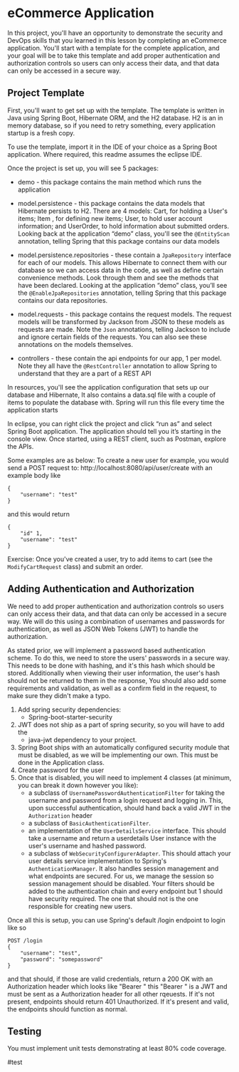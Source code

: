 # eCommerce Application

In this project, you'll have an opportunity to demonstrate the security and DevOps skills that you learned in this lesson by completing an eCommerce application. You'll start with a template for the complete application, and your goal will be to take this template and add proper authentication and authorization controls so users can only access their data, and that data can only be accessed in a secure way. 

## Project Template
First, you'll want to get set up with the template. The template is written in Java using Spring Boot, Hibernate ORM, and the H2 database. H2 is an in memory database, so if you need to retry something, every application startup is a fresh copy.

To use the template, import it in the IDE of your choice as a Spring Boot application. Where required, this readme assumes the eclipse IDE.

Once the project is set up, you will see 5 packages:

* demo - this package contains the main method which runs the application

* model.persistence - this package contains the data models that Hibernate persists to H2. There are 4 models: Cart, for holding a User's items; Item , for defining new items; User, to hold user account information; and UserOrder, to hold information about submitted orders. Looking back at the application “demo” class, you'll see the `@EntityScan` annotation, telling Spring that this package contains our data models

* model.persistence.repositories - these contain a `JpaRepository` interface for each of our models. This allows Hibernate to connect them with our database so we can access data in the code, as well as define certain convenience methods. Look through them and see the methods that have been declared. Looking at the application “demo” class, you’ll see the `@EnableJpaRepositories` annotation, telling Spring that this package contains our data repositories.

* model.requests - this package contains the request models. The request models will be transformed by Jackson from JSON to these models as requests are made. Note the `Json` annotations, telling Jackson to include and ignore certain fields of the requests. You can also see these annotations on the models themselves.

* controllers - these contain the api endpoints for our app, 1 per model. Note they all have the `@RestController` annotation to allow Spring to understand that they are a part of a REST API

In resources, you'll see the application configuration that sets up our database and Hibernate, It also contains a data.sql file with a couple of items to populate the database with. Spring will run this file every time the application starts

In eclipse, you can right click the project and click  “run as” and select Spring Boot application. The application should tell you it’s starting in the console view. Once started, using a REST client, such as Postman, explore the APIs.

Some examples are as below:
To create a new user for example, you would send a POST request to:
http://localhost:8080/api/user/create with an example body like 

```
{
    "username": "test"
}
```


and this would return
```
{
    "id" 1,
    "username": "test"
}
```


Exercise:
Once you've created a user, try  to add items to cart (see the `ModifyCartRequest` class) and submit an order. 

## Adding Authentication and Authorization
We need to add proper authentication and authorization controls so users can only access their data, and that data can only be accessed in a secure way. We will do this using a combination of usernames and passwords for authentication, as well as JSON Web Tokens (JWT) to handle the authorization.

As stated prior, we will implement a password based authentication scheme. To do this, we need to store the users' passwords in a secure way. This needs to be done with hashing, and it's this hash which should be stored. Additionally when viewing their user information, the user's hash should not be returned to them in the response, You should also add some requirements and validation, as well as a confirm field in the request, to make sure they didn't make a typo. 

1. Add spring security dependencies: 
   * Spring-boot-starter-security
1. JWT does not ship as a part of spring security, so you will have to add the 
   * java-jwt dependency to your project. 
1. Spring Boot ships with an automatically configured security module that must be disabled, as we will be implementing our own. This must be done in the Application class.
2. Create password for the user
3. Once that is disabled, you will need to implement 4 classes (at minimum, you can break it down however you like):
   * a subclass of `UsernamePasswordAuthenticationFilter` for taking the username and password from a login request and logging in. This, upon successful authentication, should hand back a valid JWT in the `Authorization` header
   * a subclass of `BasicAuthenticationFilter`. 
   * an implementation of the `UserDetailsService` interface. This should take a username and return a userdetails User instance with the user's username and hashed password.
   *  a subclass of `WebSecurityConfigurerAdapter`. This should attach your user details service implementation to Spring's `AuthenticationManager`. It also handles session management and what endpoints are secured. For us, we manage the session so session management should be disabled. Your filters should be added to the authentication chain and every endpoint but 1 should have security required. The one that should not is the one responsible for creating new users.


Once all this is setup, you can use Spring's default /login endpoint to login like so

```
POST /login 
{
    "username": "test",
    "password": "somepassword"
}
```

and that should, if those are valid credentials, return a 200 OK with an Authorization header which looks like "Bearer <data>" this "Bearer <data>" is a JWT and must be sent as a Authorization header for all other rqeuests. If it's not present, endpoints should return 401 Unauthorized. If it's present and valid, the endpoints should function as normal.

## Testing
You must implement unit tests demonstrating at least 80% code coverage.

#test
